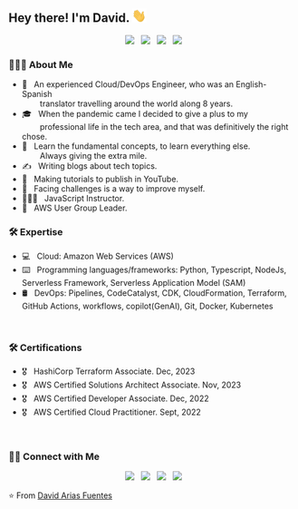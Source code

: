 <h2> Hey there! I'm David. <img src="https://raw.githubusercontent.com/devarias/devarias/main/Hi.gif" width="25"></h2>

<p align="center">
&nbsp; <a href="https://www.credly.com/earner/earned/badge/745c2d17-d5ec-4d82-b4d9-c2bedfdce01e" target="_blank" rel="noopener noreferrer"><img src="https://images.credly.com/size/680x680/images/00634f82-b07f-4bbd-a6bb-53de397fc3a6/image.png" width="200" /></a>
&nbsp; <a href="https://www.credly.com/earner/earned/badge/deef9851-a84b-45cd-962f-e6e6611e2633" target="_blank" rel="noopener noreferrer"><img src="https://images.credly.com/size/680x680/images/b9feab85-1a43-4f6c-99a5-631b88d5461b/image.png"  width="200" /></a>
&nbsp; <a href="https://www.credly.com/earner/earned/badge/14f345f0-8e26-4ff7-8ae2-cfbcbf901dbe" target="_blank" rel="noopener noreferrer"><img src="https://images.credly.com/size/680x680/images/0e284c3f-5164-4b21-8660-0d84737941bc/image.png" width="200" /></a>
&nbsp; <a href="https://www.credly.com/earner/earned/badge/8f16b484-f98a-4c18-a9a7-17d67093df5a" target="_blank" rel="noopener noreferrer"><img src="https://images.credly.com/size/340x340/images/85b9cfc4-257a-4742-878c-4f7ab4a2631b/image.png" width="190" /></a>
</p>


<h3> 👨🏻‍💻 About Me </h3>

- 🤔 &nbsp; An experienced Cloud/DevOps Engineer, who was an English-Spanish </br> &nbsp; &nbsp; &nbsp; &nbsp; translator travelling around the world along 8 years.
- 🎓 &nbsp; When the pandemic came I decided to give a plus to my </br> &nbsp; &nbsp; &nbsp; &nbsp; professional life in the tech area, and that was definitively the right chose.
- 🌱 &nbsp; Learn the fundamental concepts, to learn everything else. </br> &nbsp; &nbsp; &nbsp; &nbsp; Always giving the extra mile.
- ✍️ &nbsp; Writing blogs about tech topics.
- 🎥 &nbsp; Making tutorials to publish in YouTube. 
- 🍕 &nbsp; Facing challenges is a way to improve myself.
- 👨🏼‍🏫 &nbsp; JavaScript Instructor.
- 🤖 &nbsp; AWS User Group Leader.

<h3>🛠 Expertise </h3>

- 💻 &nbsp; Cloud: Amazon Web Services (AWS)
- ⌨️ &nbsp; Programming languages/frameworks: Python, Typescript, NodeJs, Serverless Framework, Serverless Application Model (SAM)
- 🛢 &nbsp; DevOps: Pipelines, CodeCatalyst, CDK, CloudFormation, Terraform, GitHub Actions, workflows, copilot(GenAI), Git, Docker, Kubernetes

</br>

<h3>🛠 Certifications </h3>

- 🎖️ &nbsp; HashiCorp Terraform Associate. Dec, 2023
- 🎖️ &nbsp; AWS Certified Solutions Architect Associate. Nov, 2023
- 🎖️ &nbsp; AWS Certified Developer Associate. Dec, 2022
- 🎖️ &nbsp; AWS Certified Cloud Practitioner. Sept, 2022

</br>

<h3> 🤝🏻 Connect with Me </h3>

<p align="center">
&nbsp; <a href="https://www.youtube.com/@devarias" target="_blank" rel="noopener noreferrer"><img src="https://img.icons8.com/plasticine/2x/youtube-music.png" width="50" /></a>
&nbsp; <a href="https://www.linkedin.com/in/devarias/" target="_blank" rel="noopener noreferrer"><img src="https://img.icons8.com/plasticine/100/000000/linkedin.png" width="50" /></a>
&nbsp; <a href="mailto:devarias90@gmail.com" target="_blank" rel="noopener noreferrer"><img src="https://img.icons8.com/plasticine/100/000000/gmail.png"  width="50" /></a>
&nbsp; <a href="https://devarias.medium.com/" target="_blank" rel="noopener noreferrer"><img src="https://img.icons8.com/bubbles/2x/medium-new.png" width="50" /></a>
</p>


⭐️ From [David Arias Fuentes](https://github.com/devarias)
